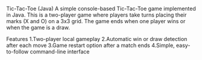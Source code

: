 Tic-Tac-Toe (Java)
 A simple console-based Tic-Tac-Toe game implemented in Java. This is a two-player game where players take turns placing their marks (X and O) on a 3x3 grid. The 
 game ends when one player wins or when the game is a draw.

Features
 1.Two-player local gameplay
 2.Automatic win or draw detection after each move
 3.Game restart option after a match ends
 4.Simple, easy-to-follow command-line interface

